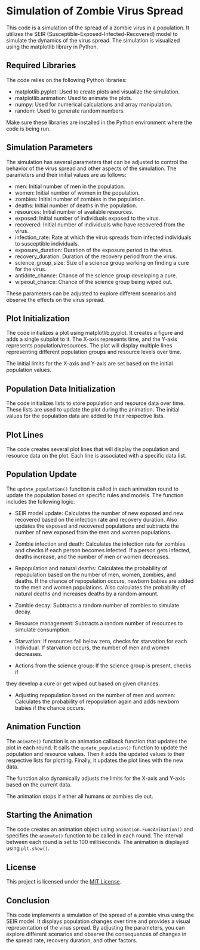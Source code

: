 # Simulation of Zombie Virus Spread

This code is a simulation of the spread of a zombie virus in a population. It utilizes the SEIR (Susceptible-Exposed-Infected-Recovered) model to simulate the dynamics of the virus spread. The simulation is visualized using the matplotlib library in Python.

## Required Libraries
The code relies on the following Python libraries:

- matplotlib.pyplot: Used to create plots and visualize the simulation.
- matplotlib.animation: Used to animate the plots.
- numpy: Used for numerical calculations and array manipulation.
- random: Used to generate random numbers.

Make sure these libraries are installed in the Python environment where the code is being run.

## Simulation Parameters
The simulation has several parameters that can be adjusted to control the behavior of the virus spread and other aspects of the simulation. The parameters and their initial values are as follows:

- men: Initial number of men in the population.
- women: Initial number of women in the population.
- zombies: Initial number of zombies in the population.
- deaths: Initial number of deaths in the population.
- resources: Initial number of available resources.
- exposed: Initial number of individuals exposed to the virus.
- recovered: Initial number of individuals who have recovered from the virus.
- infection_rate: Rate at which the virus spreads from infected individuals to susceptible individuals.
- exposure_duration: Duration of the exposure period to the virus.
- recovery_duration: Duration of the recovery period from the virus.
- science_group_size: Size of a science group working on finding a cure for the virus.
- antidote_chance: Chance of the science group developing a cure.
- wipeout_chance: Chance of the science group being wiped out.

These parameters can be adjusted to explore different scenarios and observe the effects on the virus spread.

## Plot Initialization
The code initializes a plot using matplotlib.pyplot. It creates a figure and adds a single subplot to it. The X-axis represents time, and the Y-axis represents population/resources. The plot will display multiple lines representing different population groups and resource levels over time.

The initial limits for the X-axis and Y-axis are set based on the initial population values.

## Population Data Initialization
The code initializes lists to store population and resource data over time. These lists are used to update the plot during the animation. The initial values for the population data are added to their respective lists.

## Plot Lines
The code creates several plot lines that will display the population and resource data on the plot. Each line is associated with a specific data list.

## Population Update
The `update_population()` function is called in each animation round to update the population based on specific rules and models. The function includes the following logic:

- SEIR model update: Calculates the number of new exposed and new recovered based on the infection rate and recovery duration. Also updates the exposed and recovered populations and subtracts the number of new exposed from the men and women populations.

- Zombie infection and death: Calculates the infection rate for zombies and checks if each person becomes infected. If a person gets infected, deaths increase, and the number of men or women decreases.

- Repopulation and natural deaths: Calculates the probability of repopulation based on the number of men, women, zombies, and deaths. If the chance of repopulation occurs, newborn babies are added to the men and women populations. Also calculates the probability of natural deaths and increases deaths by a random amount.

- Zombie decay: Subtracts a random number of zombies to simulate decay.

- Resource management: Subtracts a random number of resources to simulate consumption.

- Starvation: If resources fall below zero, checks for starvation for each individual. If starvation occurs, the number of men and women decreases.

- Actions from the science group: If the science group is present, checks if

 they develop a cure or get wiped out based on given chances.

- Adjusting repopulation based on the number of men and women: Calculates the probability of repopulation again and adds newborn babies if the chance occurs.

## Animation Function
The `animate()` function is an animation callback function that updates the plot in each round. It calls the `update_population()` function to update the population and resource values. Then it adds the updated values to their respective lists for plotting. Finally, it updates the plot lines with the new data.

The function also dynamically adjusts the limits for the X-axis and Y-axis based on the current data.

The animation stops if either all humans or zombies die out.

## Starting the Animation
The code creates an animation object using `animation.FuncAnimation()` and specifies the `animate()` function to be called in each round. The interval between each round is set to 100 milliseconds. The animation is displayed using `plt.show()`.

## License

This project is licensed under the [MIT License](LICENSE).

## Conclusion
This code implements a simulation of the spread of a zombie virus using the SEIR model. It displays population changes over time and provides a visual representation of the virus spread. By adjusting the parameters, you can explore different scenarios and observe the consequences of changes in the spread rate, recovery duration, and other factors.
